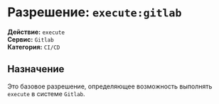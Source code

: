 # Разрешение: `execute:gitlab`

**Действие:** `execute`  
**Сервис:** `Gitlab`  
**Категория:** `CI/CD`

## Назначение
Это базовое разрешение, определяющее возможность выполнять `execute` в системе `Gitlab`.
